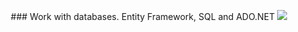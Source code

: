 <p align="center">
### Work with databases.  Entity Framework, SQL and ADO.NET
<img src="https://i-msdn.sec.s-msft.com/dynimg/IC423396.png">
</p>
